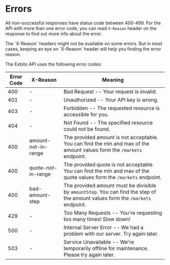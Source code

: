 # Errors

All non-successful responses have status code between 400-499. For the API with more than one error code, you can
read `X-Reason` header on the response to find out more info about the error.

<aside class="notice">
The `X-Reason` headers might not be available on some errors. But in most cases, keeping an eye on `X-Reason` header will help you finding the error reason.
</aside>

The Exbito API uses the following error codes:

Error Code | X-Reason | Meaning
---------- | ---------- | -------
400 | - | Bad Request -- Your request is invalid.
401 | - | Unauthorized -- Your API key is wrong.
403 | - | Forbidden -- The requested resource is accessible for you.
404 | - | Not Found -- The specified resource could not be found.
400 | amount-not-in-range | The provided amount is not acceptable. You can find the min and max of the amount values form the `/markets` endpoint.
400 | quote-not-in-range | The provided quote is not acceptable. You can find the min and max of the quote values form the `/markets` endpoint.
400 | bad-amount-step | The provided amount must be divisible by `amountStep`. You can find the step of the amount values form the `/markets` endpoint.
429 | - | Too Many Requests -- You're requesting too many times! Slow down!
500 | - | Internal Server Error -- We had a problem with our server. Try again later.
503 | - | Service Unavailable -- We're temporarily offline for maintenance. Please try again later.
